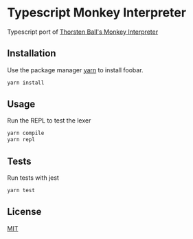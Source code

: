# Typescript Monkey Interpreter

Typescript port of [Thorsten Ball's Monkey Interpreter](https://interpreterbook.com/)

## Installation

Use the package manager [yarn](https://pip.pypa.io/en/stable/) to install foobar.

```bash
yarn install
```

## Usage

Run the REPL to test the lexer

```bash
yarn compile
yarn repl
```

## Tests

Run tests with jest

```bash
yarn test
```

## License

[MIT](https://choosealicense.com/licenses/mit/)
